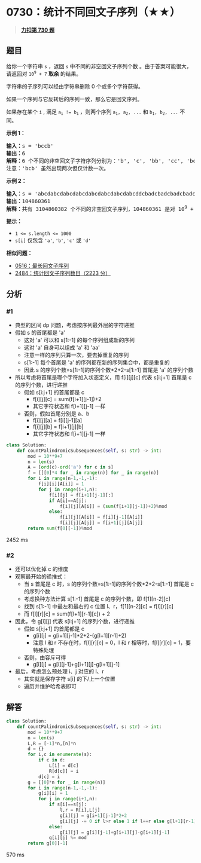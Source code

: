 # 0730：统计不同回文子序列（★★）


> <u>**[力扣第 730 题](https://leetcode.cn/problems/count-different-palindromic-subsequences/)**</u>

## 题目

<p>给你一个字符串 <code>s</code> ，返回 <code>s</code> 中不同的非空回文子序列个数 。由于答案可能很大，请返回对 <code>10<sup>9</sup> + 7</code> <strong>取余</strong> 的结果。</p>

<p>字符串的子序列可以经由字符串删除 0 个或多个字符获得。</p>

<p>如果一个序列与它反转后的序列一致，那么它是回文序列。</p>

<p>如果存在某个 <code>i</code> , 满足 <code>a<sub>i</sub> != b<sub>i</sub></code><sub> </sub>，则两个序列 <code>a<sub>1</sub>, a<sub>2</sub>, ...</code> 和 <code>b<sub>1</sub>, b<sub>2</sub>, ...</code> 不同。</p>



<p><strong>示例 1：</strong></p>

<pre>
<strong>输入：</strong>s = 'bccb'
<strong>输出：</strong>6
<strong>解释：</strong>6 个不同的非空回文子字符序列分别为：'b', 'c', 'bb', 'cc', 'bcb', 'bccb'。
注意：'bcb' 虽然出现两次但仅计数一次。
</pre>

<p><strong>示例 2：</strong></p>

<pre>
<strong>输入：</strong>s = 'abcdabcdabcdabcdabcdabcdabcdabcddcbadcbadcbadcbadcbadcbadcbadcba'
<strong>输出：</strong>104860361
<strong>解释：</strong>共有 3104860382 个不同的非空回文子序列，104860361 是对 10<sup>9</sup> + 7 取余后的值。
</pre>



<p><strong>提示：</strong></p>

<ul>
<li><code>1 &lt;= s.length &lt;= 1000</code></li>
<li><code>s[i]</code> 仅包含 <code>'a'</code>, <code>'b'</code>, <code>'c'</code> 或 <code>'d'</code> </li>
</ul>


**相似问题：**
- [0516：最长回文子序列](/leetcode/0516)
- [2484：统计回文子序列数目（2223 分）](/leetcode/2484)


## 分析

### #1

- 典型的区间 dp 问题，考虑按序列最外层的字符递推
- 假如 s 的首尾都是 'a'
	- 这对 'a' 可以和 s[1:-1] 的每个序列组成新的序列
	- 这对 'a' 自身可以组成 'a' 和 'aa'
	- 注意一样的序列只算一次，要去掉重复的序列
	- s[1:-1] 每个首尾是 'a' 的序列都在新的序列集合中，都是重复的
	- 因此 s 的序列个数=s[1:-1]的序列个数*2+2-s[1:-1] 首尾是 'a' 的序列个数
- 所以考虑将首尾是哪个字符加入状态定义，用 f[i][j][c] 代表 s[i:j+1] 首尾是 c 的序列个数，进行递推
	- 假如 s[i:j+1] 的首尾都是 c
		- f[i][j][c] = sum(f[i+1][j-1])+2
		- 其它字符状态和 f[i+1][j-1] 一样
	- 否则，假如首尾分别是 a、b
		- f[i][j][a] = f[i][j-1][a]
		- f[i][j][b] = f[i+1][j][b]
		- 其它字符状态和 f[i+1][j-1] 一样

```python
class Solution:
    def countPalindromicSubsequences(self, s: str) -> int:
        mod = 10**9+7
        n = len(s)
        A = [ord(c)-ord('a') for c in s]
        f = [[[0]*4 for _ in range(n)] for _ in range(n)]
        for i in range(n-1,-1,-1):
            f[i][i][A[i]] = 1
            for j in range(i+1,n):
                f[i][j] = f[i+1][j-1][:]
                if A[i]==A[j]:
                    f[i][j][A[i]] = (sum(f[i+1][j-1])+2)%mod
                else:
                    f[i][j][A[i]] = f[i][j-1][A[i]]
                    f[i][j][A[j]] = f[i+1][j][A[j]]
        return sum(f[0][-1])%mod
```
2452 ms
### #2

- 还可以优化掉 c 的维度
- 观察最开始的递推式：
	- 当 s 首尾是 c 时，s 的序列个数=s[1:-1]的序列个数*2+2-s[1:-1] 首尾是 c 的序列个数
	- 考虑换种方法计算 s[1:-1] 首尾是 c 的序列个数，即 f[1][n-2][c]
	- 找到 s[1:-1] 中最左和最右的 c 位置 l、r，f[1][n-2][c] = f[l][r][c]
	- 而 f[l][r][c] = sum(f[l+1][r-1][c]) + 2
- 因此，令 g[i][j] 代表 s[i:j+1] 的序列个数，进行递推
	- 假如 s[i:j+1] 的首尾都是 c
		- g[i][j] = g[i+1][j-1]*2+2-(g[l+1][r-1]+2)
		- 注意 l 和 r 不存在时，f[l][r][c] = 0，l 和 r 相等时，f[l][r][c] = 1，要特殊处理
	- 否则，由容斥可得
		- g[i][j] = g[i][j-1]+g[i+1][j]-g[i+1][j-1]
- 最后，考虑怎么预处理 i、j 对应的 l、r
	- 其实就是保存字符 s[i] 的下/上一个位置
	- 遍历并维护哈希表即可
## 解答

```python
class Solution:
    def countPalindromicSubsequences(self, s: str) -> int:
        mod = 10**9+7
        n = len(s)
        L,R = [-1]*n,[n]*n
        d = {}
        for i,c in enumerate(s):
            if c in d:
                L[i] = d[c]
                R[d[c]] = i
            d[c] = i
        g = [[0]*n for _ in range(n)]
        for i in range(n-1,-1,-1):
            g[i][i] = 1
            for j in range(i+1,n):
                if s[i]==s[j]:
                    l,r = R[i],L[j]
                    g[i][j] = g[i+1][j-1]*2+2
                    g[i][j] -= 0 if l>r else 1 if l==r else g[l+1][r-1]+2
                else:
                    g[i][j] = g[i][j-1]+g[i+1][j]-g[i+1][j-1]
                g[i][j] %= mod
        return g[0][-1]
```
570 ms

